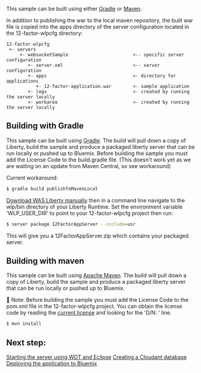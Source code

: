 This sample can be built using either [Gradle](#building-with-gradle) or [Maven](#building-with-maven).

In addition to publishing the war to the local maven repository, the built war file is copied into the apps directory of the server configuration located in the 12-factor-wlpcfg directory:

```text
12-factor-wlpcfg
 +- servers
     +- websocketSample                        <-- specific server configuration
        +- server.xml                          <-- server configuration
        +- apps                                <- directory for applications
           +- 12-factor-application.war        <- sample application
        +- logs                                <- created by running the server locally
        +- workarea                            <- created by running the server locally
```

## Building with Gradle

This sample can be built using [Gradle](http://gradle.org/). The build will pull down a copy of Liberty, build the sample and produce a packaged liberty server that can be run locally or pushed up to Bluemix. Before building the sample you must add the License Code to the build.gradle file. (This doesn't work yet as we are waiting on an update from Maven Central, so see workaround)

Current workaround:

```bash
$ gradle build publishToMavenLocal
```
[Download WAS Liberty manually](/docs/Downloading-WAS-Liberty.md) then in a command line navigate to the wlp/bin directory of your Liberty Runtime. Set the environment variable 'WLP_USER_DIR' to point to your 12-factor-wlpcfg project then run:

```bash
$ server package 12FactorAppServer --include=usr
```

This will give you a 12FactorAppServer.zip which contains your packaged server.


## Building with maven

This sample can be built using [Apache Maven](http://maven.apache.org/). The build will pull down a copy of Liberty, build the sample and produce a packaged liberty server that can be run locally or pushed up to Bluemix. 

:pushpin: Note: Before building the sample you must add the License Code to the pom.xml file in the 12-factor-wlpcfg project. You can obtain the license code by reading the [current license](http://public.dhe.ibm.com/ibmdl/export/pub/software/websphere/wasdev/downloads/wlp/8.5.5.5/lafiles/runtime/en.html) and looking for the 'D/N: <license code>' line.

```bash
$ mvn install
```

## Next step:

[Starting the server using WDT and Eclipse](/docs/Using-WDT.md)
[Creating a Cloudant database](/docs/Creating-Cloudant-database.md)
[Deploying the application to Bluemix](/docs/Deploying-application-to-Bluemix.md)
